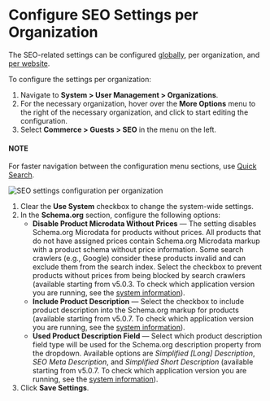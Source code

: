 <a id="sys-conf-commerce-guest-seo-org"></a>

# Configure SEO Settings per Organization

The SEO-related settings can be configured [globally](../../../../../configuration/commerce/guests/global-seo.md#sys-conf-commerce-guest-seo-global), per organization, and [per website](../../../../../websites/web-configuration/commerce/guests/website-seo.md#sys-conf-commerce-guest-seo-website).

To configure the settings per organization:

1. Navigate to **System > User Management > Organizations**.
2. For the necessary organization, hover over the <i class="fa fa-ellipsis-h fa-lg" aria-hidden="true"></i> **More Options** menu to the right of the necessary organization, and click <i class="fas fa-cog" aria-hidden="true"></i> to start editing the configuration.
3. Select **Commerce > Guests > SEO** in the menu on the left.

#### NOTE
For faster navigation between the configuration menu sections, use [Quick Search](../../../../../configuration/quick-search.md#user-guide-system-configuration-quick-search).

![SEO settings configuration per organization](user/img/system/config_commerce/seo/org-seo-settings.png)
1. Clear the **Use System** checkbox to change the system-wide settings.
2. In the **Schema.org** section, configure the following options:
   * **Disable Product Microdata Without Prices** — The setting disables Schema.org Microdata for products without prices. All products that do not have assigned prices contain Schema.org Microdata markup with a product schema without price information. Some search crawlers (e.g., Google) consider these products invalid and can exclude them from the search index. Select the checkbox to prevent products without prices from being blocked by search crawlers (available starting from v5.0.3. To check which application version you are running, see the [system information](../../../../../system-information/index.md#system-information)).
   * **Include Product Description** — Select the checkbox to include product description into the Schema.org markup for products (available starting from v5.0.7. To check which application version you are running, see the [system information](../../../../../system-information/index.md#system-information)).
   * **Used Product Description Field** — Select which product description field type will be used for the Schema.org description property from the dropdown. Available options are *Simplified [Long] Description*, *SEO Meta Description*, and *Simplified Short Description* (available starting from v5.0.7. To check which application version you are running, see the [system information](../../../../../system-information/index.md#system-information)).
3. Click **Save Settings**.

<!-- fa-bars = fa-navicon -->
<!-- Ic Tiles is used as Set As Default in saved views, and as tiles in display layout options -->
<!-- IcPencil refers to Rename in Commerce and Inline Editing in CRM -->
<!-- Check mark in the square. -->
<!-- SortDesc is also used as drop-down arrow -->
